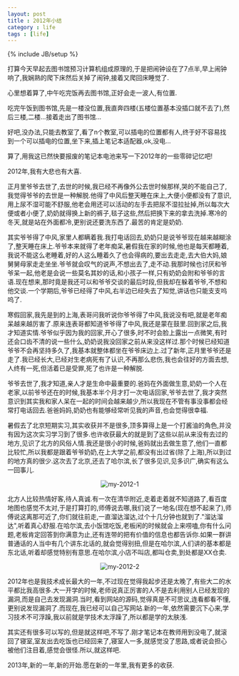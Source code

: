 ```yaml
---
layout: post
title : 2012年小结
category : life
tags : [life]
---
```

{% include JB/setup %}

打算今天早起去图书馆预习计算机组成原理的,于是把闹钟设在了7点半,早上闹钟响了,我娴熟的爬下床然后关掉了闹钟,接着又爬回床睡觉了.

心里想着算了,中午吃完饭再去图书馆,正好会走一波人,有位置.

吃完午饭到图书馆,先是一楼没位置,我直奔四楼(五楼位置基本没插口就不去了),然后三楼,二楼...接着走出了图书馆...

好吧,没办法,只能去教室了,看了n个教室,可以插电的位置都有人,终于好不容易找到一个可以插电的位置,坐下来,插上笔记本适配器,ok,没电...

算了,用我这已然快要报废的笔记本电池来写一下2012年的一些零碎记忆吧!

2012年,我有大悲也有大喜.

正月里爷爷去世了,去世的时候,我已经不再像外公去世时候那样,哭的不能自己了,我觉得爷爷的去世是一种解脱.他得了中风后整天睡在床上,大便小便都没有了意识,用上尿不湿可能不舒服,他老会用还可以活动的左手去把尿不湿拉扯掉,所以每次大便或者小便了,奶奶就得换上新的裤子,毯子这些,然后把换下来的拿去洗掉.寒冷的冬天,就是站在外面都冷,更别说还要洗东西了.最苦的肯定是奶奶.

其实爷爷得了中风,家里人都瞒着我.我打电话回去,奶奶只是说爷爷现在越来越糊涂了,整天睡在床上.爷爷本来就得了老年痴呆,暑假我在家的时候,他也是每天都睡着,我说不能这么老睡着,好的人这么睡着久了也会得病的,要出去走走,去大伯大妈,娘舅舅母家走走坐坐.爷爷就会叹气的说声,不想出去了,走不动.我那时候也讨厌和爷爷呆一起,他老是会说一些莫名其妙的话,和小孩子一样,只有奶奶会附和爷爷的言语.现在想来,那时竟是我还可以和爷爷交谈的最后时段,但我却在躲着爷爷,不想和他交谈.一个学期后,爷爷已经得了中风,右半边已经失去了知觉,讲话也只能支支呜呜了.

寒假回家,我先是到的上海,表哥问我听说你爷爷得了中风,我说没有吧,就是老年痴呆越来越厉害了.原来连表哥都知道爷爷得了中风,我还是蒙在鼓里.回到家之后,我才知道实情.爷爷似乎因为我的回家,开心了很多,时不时会脸上露出一点微笑,有时还会口齿不清的说一些什么,奶奶说我没回家之前从来没这样过.那个时候已经知道爷爷不会再坚持多久了,我基本就整体都坐在爷爷床边上.过了新年,正月里爷爷还是走了.我已经长大,已经对生老病死有了认识,不再那么悲伤,我也会往好的方面去想,人终有一死,但活着已是受罪,死了也许是一种解脱.

爷爷去世了,我才知道,亲人才是生命中最重要的.爸妈在外面做生意,奶奶一个人在老家,以前爷爷还在的时候,我基本半个月才打一次电话回家,爷爷去世了,我才突然意识到其实我和家人呆在一起的时间会越来越少,所以我现在不管有事没事都会经常打电话回去.爸爸妈妈,奶奶也有能够经常听见我的声音,也会觉得很幸福.

暑假去了北京短期实习,其实收获并不是很多,顶多算得上是一个打酱油的角色,并没有因为这次实习学习到了很多.也许收获最大的就是到了这些以前从来没有去过的地方,见识了北方的风俗人情.我还是很小的时候,爸妈就出去做生意了,他们一直都比较忙,所以我都是跟着爷爷奶奶,在上大学之前,都没有出过省(除了上海),所以到过的地方真的很少.这次去了北京,还去了哈尔滨,长了很多见识,见多识广,确实有这么一回事儿.

<center><img alt="my-2012-1" src="{{ ASSET_PATH }}hooligan/img/post/my-2012-1.jpg"/></center>

北方人比较热情好客,待人真诚.有一次在清华附近,走着走着就不知道路了,看百度地图也感觉不太对,于是打算打的,师傅说去哪,我们说了一地名(现在想不起来了),师傅说这离那可近了,你们就往前走,一直溜达溜达,过个十几分钟也就到了."溜达溜达",听着真心舒服.在哈尔滨,去小饭馆吃饭,老板闲的时候就会上来唠嗑,你有什么问题,老板肯定回答到你满意为止,还有连带的把有价值的信息也都告诉你.如果一群讲普通话的人当中有几个讲东北话的,就会觉得别扭,但是在哈尔滨,人们讲的基本都是东北话,听着却感觉特别有意思.在哈尔滨,小店不叫店,都叫仓卖,到处都是XX仓卖.

<center><img alt="my-2012-2" src="{{ ASSET_PATH }}hooligan/img/post/my-2012-2.jpg"/></center>

2012年也是我技术成长最大的一年,不过现在觉得我起步还是太晚了,有些大二的水平都比我高很多.大一开学的时候,老师说真正厉害的人不是去利用别人已经发现的漏洞,而是自己去发现漏洞.当时,看到网站的源码,觉得真是不可思议,连看都看不懂,更别说发现漏洞了.而现在,我已经可以自己写网站.新的一年,依然需要沉下心来,学习技术不可浮躁,我以前就是学技术太浮躁了,所以都是学的太肤浅.

其实还有很多可以写的,但是就这样吧,不写了.刚才笔记本在教师用到没电了,就滚回了寝室,室友出去吃饭也已经回来了,寝室人一多,就感觉没了思路,或者说会担心被他们注目着,感觉会很怪.所以,就这样吧.

2013年,新的一年,新的开始.愿在新的一年里,我有更多的收获.
